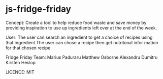 # js-fridge-friday
Concept:
Create a tool to help reduce food waste and save money by providing inspiration to use up ingredients left over at the end of the week.

User:
The user can search an ingredient to get a choice of recipes using that ingredient
The user can chose a recipe then get nutritonal infor mation for that chosen recipe


Fridge Friday Team:
Marius Paduraru
Matthew Osborne
Alexandru Dumitru
Kirsten Heslop

LICENCE: MIT
